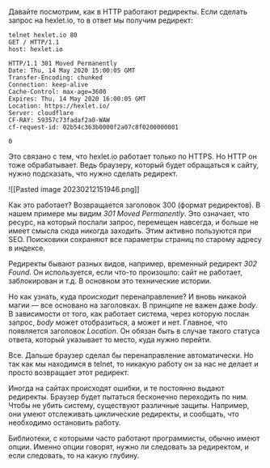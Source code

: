 
Давайте посмотрим, как в HTTP работают редиректы. Если сделать запрос на hexlet.io, то в ответ мы получим редирект:


```
telnet hexlet.io 80
GET / HTTP/1.1
host: hexlet.io

HTTP/1.1 301 Moved Permanently
Date: Thu, 14 May 2020 15:00:05 GMT
Transfer-Encoding: chunked
Connection: keep-alive
Cache-Control: max-age=3600
Expires: Thu, 14 May 2020 16:00:05 GMT
Location: https://hexlet.io/
Server: cloudflare
CF-RAY: 59357c73fadaf2a0-WAW
cf-request-id: 02b54c363b0000f2a07c8f0200000001

0
```

Это связано с тем, что hexlet.io работает только по HTTPS. Но HTTP он тоже обрабатывает. Ведь браузеру, который будет обращаться к сайту, нужно подсказать, что нужно сделать редирект.

![[Pasted image 20230212151946.png]]

Как это работает? Возвращается заголовок 300 (формат редиректов). В нашем примере мы видим _301 Moved Permanently_. Это означает, что ресурс, на который послали запрос, перемещен навсегда, и больше не имеет смысла сюда никогда заходить. Этим активно пользуются при SEO. Поисковики сохраняют все параметры страниц по старому адресу в индексе.

Редиректы бывают разных видов, например, временный редирект _302 Found_. Он используется, если что-то произошло: сайт не работает, заблокирован и т.д. В основном это технические истории.

Но как узнать, куда происходит перенаправление? И вновь никакой магии — все основано на заголовках. В принципе не важен даже _body_. В зависимости от того, как работает система, через которую послан запрос, _body_ может отобразиться, а может и нет. Главное, что появляется заголовок _Location_. Он обязан быть в случае такого статуса ответа, который указывает то место, куда нужно перейти.

Все. Дальше браузер сделал бы перенаправление автоматически. Но так как мы находимся в telnet, то никакую работу он за нас не делает и просто возвращает этот редирект.

Иногда на сайтах происходят ошибки, и те постоянно выдают редиректы. Браузер будет пытаться бесконечно переходить по ним. Чтобы не убить систему, существуют различные защиты. Например, они умеют отслеживать циклические редиректы, и сообщать, что необходимо остановить работу.

Библиотеки, с которыми часто работают программисты, обычно имеют опции. Именно опции говорят, нужно ли следовать за редиректом, и если следовать, то на какую глубину.